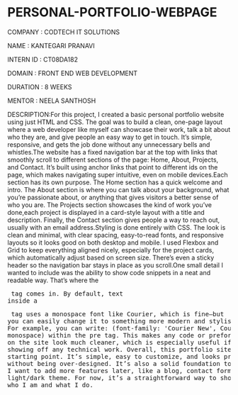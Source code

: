 # PERSONAL-PORTFOLIO-WEBPAGE
COMPANY : CODTECH IT SOLUTIONS

NAME : KANTEGARI PRANAVI

INTERN ID : CT08DA182

DOMAIN : FRONT END WEB DEVELOPMENT

DURATION : 8 WEEKS

MENTOR : NEELA SANTHOSH

DESCRIPTION:For this project, I created a basic personal portfolio website using just HTML and CSS. The goal was to build a clean, one-page layout where a web developer like myself can showcase their work, talk a bit about who they are, and give people an easy way to get in touch. It’s simple, responsive, and gets the job done without any unnecessary bells and whistles.The website has a fixed navigation bar at the top with links that smoothly scroll to different sections of the page: Home, About, Projects, and Contact. It’s built using anchor links that point to different ids on the page, which makes navigating super intuitive, even on mobile devices.Each section has its own purpose. The Home section has a quick welcome and intro. The About section is where you can talk about your background, what you’re passionate about, or anything that gives visitors a better sense of who you are. The Projects section showcases the kind of work you’ve done,each project is displayed in a card-style layout with a title and description. Finally, the Contact section gives people a way to reach out, usually with an email address.Styling is done entirely with CSS. The look is clean and minimal, with clear spacing, easy-to-read fonts, and responsive layouts so it looks good on both desktop and mobile. I used Flexbox and Grid to keep everything aligned nicely, especially for the project cards, which automatically adjust based on screen size. There’s even a sticky header so the navigation bar stays in place as you scroll.One small detail I wanted to include was the ability to show code snippets in a neat and readable way. That’s where the <pre> tag comes in. By default, text inside a <pre> tag uses a monospace font like Courier, which is fine—but you can easily change it to something more modern and stylish using CSS.
For example, you can write: (font-family: 'Courier New', Courier, monospace) within the pre tag.
This makes any code or preformatted text on the site look much cleaner, which is especially useful if you’re showing off any technical work.
Overall, this portfolio site is a great starting point. It’s simple, easy to customize, and looks professional without being over-designed. It’s also a solid foundation to build on if I want to add more features later, like a blog, contact form, or light/dark theme. For now, it’s a straightforward way to show the world who I am and what I do.
